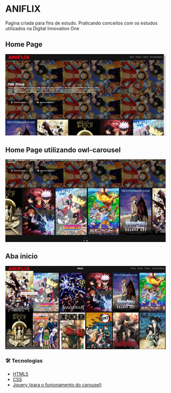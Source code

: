 # ANIFLIX

Pagina criada para fins de estudo.
Praticando conceitos com os estudos utilizados na Digital Innovation One


## Home Page
![Home page](https://github.com/RonniSouza/ANIFLIX/blob/master/img/home-page.png)

## Home Page utilizando owl-carousel
![Home page2](https://github.com/RonniSouza/ANIFLIX/blob/master/img/home-page2.png)

## Aba inicio
![Inicio](https://github.com/RonniSouza/ANIFLIX/blob/master/img/Pagina-inicial.png)

### 🛠 Tecnologias 
- [HTML5](https://developer.mozilla.org/pt-BR/docs/Web/HTML/HTML5)
- [CSS](https://developer.mozilla.org/pt-BR/docs/Web/CSS)
- [Jquery (para o funionamento do carousel)](https://owlcarousel2.github.io/OwlCarousel2/demos/basic.html)
